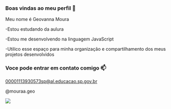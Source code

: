  ### Boas vindas ao meu perfil 💟

Meu nome é Geovanna Moura

-Estou estudando da aulura

-Estou me desenvolvendo na linguagem JavaScript

-Utilico esse espaço para minha organização e compartilhamento dos meus projetos desenvolvidos 

### Voce pode entrar em contato comigo 📫

00001113930573sp@al.educacao.sp.gov.br

@mouraa.geo

![](https://tenor.com/beeqJ.gif)


